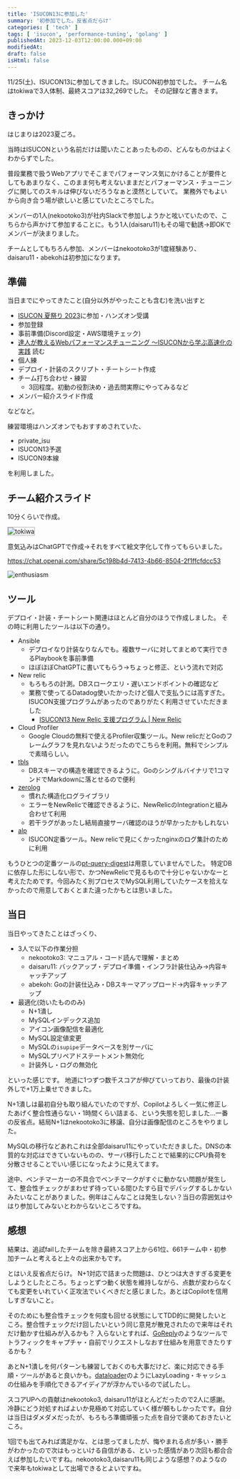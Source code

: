 ```yaml
---
title: 'ISUCON13に参加した'
summary: '初参加でした。反省点だらけ'
categories: [ 'tech' ]
tags: [ 'isucon', 'performance-tuning', 'golang' ]
publishedAt: 2023-12-03T12:00:00.000+09:00
modifiedAt:
draft: false
isHtml: false
---
```


11/25(土)、ISUCON13に参加してきました。ISUCON初参加でした。
チーム名はtokiwaで3人体制、最終スコアは32,269でした。
その記録など書きます。

## きっかけ

はじまりは2023夏ごろ。

当時はISUCONという名前だけは聞いたことあったものの、どんなものかはよくわからずでした。

普段業務で扱うWebアプリでそこまでパフォーマンス気にかけることが要件としてもあまりなく、このまま何も考えないままだとパフォーマンス・チューニングに関してのスキルは伸びないだろうなぁと漠然としていて。
業務外でもよいから向き合う場が欲しいと感じていたところでした。

メンバーの1人(nekootoko3)が社内Slackで参加しようかと呟いていたので、こちらから声かけて参加することに。もう1人(daisaru11)もその場で勧誘→即OKでメンバーが決まりました。

チームとしてもちろん参加、メンバーはnekootoko3が1度経験あり、daisaru11・abekohは初参加になります。

## 準備

当日までにやってきたこと(自分以外がやったことも含む)を洗い出すと

- [ISUCON 夏祭り 2023](https://isucon.connpass.com/event/288820/)に参加・ハンズオン受講
- 参加登録
- 事前準備(Discord設定・AWS環境チェック)
- [達人が教えるWebパフォーマンスチューニング 〜ISUCONから学ぶ高速化の実践](https://gihyo.jp/book/2022/978-4-297-12846-3) 読む
- 個人練
- デプロイ・計装のスクリプト・チートシート作成
- チーム打ち合わせ・練習
  - 3回程度。初動の役割決め・過去問実際にやってみるなど
- メンバー紹介スライド作成

などなど。

練習環境はハンズオンでもおすすめされていた、

- private_isu
- ISUCON13予選
- ISUCON9本線

を利用しました。

## チーム紹介スライド

10分くらいで作成。

<img style="border: 1px solid #aaaaaa;" alt="tokiwa" src="/assets/isucon13_tokiwa.png"/>


意気込みはChatGPTで作成→それをすべて絵文字化して作ってもらいました。

https://chat.openai.com/share/5c198b4d-7413-4b66-8504-2f1ffcfdcc53

![enthusiasm](/assets/tokiwa_enthusiasm_chatgpt.png)

## ツール

デプロイ・計装・チートシート関連はほとんど自分のほうで作成しました。
その時に利用したツールは以下の通り。

- Ansible
  - デプロイなり計装なりなんでも。複数サーバに対してまとめて実行できるPlaybookを事前準備
  - ほぼほぼChatGPTに書いてもらう→ちょっと修正、という流れで対応
- New relic
  - もろもろの計測。DBスロークエリ・遅いエンドポイントの確認など
  - 業務で使ってるDatadog使いたかったけど個人で支払うには高すぎた。ISUCON支援プログラムがあったのでありがたく利用させていただきました
    - [ISUCON13 New Relic 支援プログラム | New Relic](https://newrelic.com/jp/blog/nerd-life/isucon13)
- Cloud Profiler
  - Google Cloudの無料で使えるProfiler収集ツール。New relicだとGoのフレームグラフを見れないようだったのでこちらを利用。無料でシンプルで素晴らしい。
- [tbls](https://github.com/k1LoW/tbls)
  - DBスキーマの構造を確認できるように。Goのシングルバイナリで1コマンドでMarkdownに落とせるので便利
- [zerolog](https://github.com/rs/zerolog)
  - 慣れた構造化ログライブラリ
  - エラーをNewRelicで確認できるように、NewRelicのIntegrationと組み合わせて利用
  - 若干ラグがあったし結局直接サーバ確認のほうが早かったかもしれない
- [alp](https://github.com/tkuchiki/alp)
  - ISUCON定番ツール。New relicで見にくかったnginxのログ集計のために利用

もうひとつの定番ツールの[pt-query-digest](https://docs.percona.com/percona-toolkit/pt-query-digest.html)は用意していませんでした。
特定DBに依存した形にしない形で、かつNewRelicで見るもので十分じゃないかなーと考えたためです。今回みたく別プロセスでMySQL利用していたケースを拾えなかったので用意しておくとまた違ったかもとは思いました。

## 当日

当日やってきたことはざっくり、

- 3人で以下の作業分担
  - nekootoko3: マニュアル・コード読んで理解・まとめ
  - daisaru11: バックアップ・デプロイ準備・インフラ計装仕込み→内容キャッチアップ
  - abekoh: Goの計装仕込み・DBスキーマアップロード→内容キャッチアップ
- 最適化(効いたもののみ)
  - N+1潰し
  - MySQLインデックス追加
  - アイコン画像配信を最適化
  - MySQL設定値変更
  - MySQLの`isupipe`データベースを別サーバに
  - MySQLプリペアドステートメント無効化
  - 計装外し・ログの無効化

といった感じです。
地道に1つずつ数千スコアが伸びていっており、最後の計装外しで+1万上乗せできました。

N+1潰しは最初自分も取り組んでいたのですが、Copilotよろしく一気に修正したあげく整合性通らない・1時間くらい詰まる、という失態を犯しました…一番の反省点。結局N+1はnekootoko3に移譲、自分は画像配信のところをやりました。

MySQLの移行などあれこれは全部daisaru11にやっていただきました。DNSの本質的な対応はできていないものの、サーバ移行したことで結果的にCPU負荷を分散させることでいい感じになったように見えてます。

途中、ベンチマーカーの不具合でベンチマークがすぐに動かない問題が発生して、整合性チェックがまわせず待っている間ひたすら目でデバッグするしかないみたいなことがありました。例年はこんなことは発生しない？当日の雰囲気はやはり参加してみないとわからないところですね。

## 感想

結果は、追試failしたチームを除き最終スコア上から61位、661チーム中・初参加チームと考えると上々の出来かもです。

とはいえ反省点だらけ。
N+1対応で詰まった問題は、ひとつは大きすぎる変更をしようとしたところ。ちょっとずつ動く状態を維持しながら、点数が変わらなくても変更をいれていく正攻法でいくべきだと感じました。あとはCopilotを信用しすぎないこと。

そのためにも整合性チェックを何度も回せる状態にしてTDD的に開発したいところ。整合性チェックだけ回したいという同じ意見が散見されたので来年はそれだけ動かす仕組みが入るかも？
入らないとすれば、[GoReply](https://goreplay.org/)のようなツールでトラフィックをキャプチャ・自前でリクエストしなおす仕組みを用意できたりするかも？

あとN+1潰しを何パターンも練習しておくのも大事だけど、楽に対応できる手順・ツールがあると良いかも。[dataloader](https://github.com/graph-gophers/dataloader)のようにLazyLoading・キャッシュの仕組みを手順化できるアイディアが浮かんでいるので試したし。

スコアUPへの貢献はnekootoko3, daisaru11がほとんどだったので2人に感謝。冷静にどう対処すればよいか見極めて対応していく様が頼もしかったです。自分は当日はダメダメだったが、もろもろ準備頑張った点を自分で褒めておきたいところ。

1回でも出てみれば満足かな、とは思ってましたが、悔やまれる点が多い・勝手がわかったので次はもっといける自信がある、といった感情があり次回も都合合えば参加したいですね。nekootoko3,daisaru11も同じような感想？のようなので来年もtokiwaとして出場できるとよいですね。

